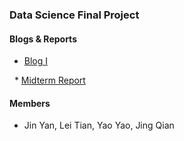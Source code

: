 ### Data Science Final Project

#### Blogs & Reports
  
   * [Blog I](https://jyan16.github.io/UFO/blog1.html)
   
   * [Midterm Report](https://jyan16.github.io/UFO/midterm.html)

#### Members

   * Jin Yan, Lei Tian, Yao Yao, Jing Qian
